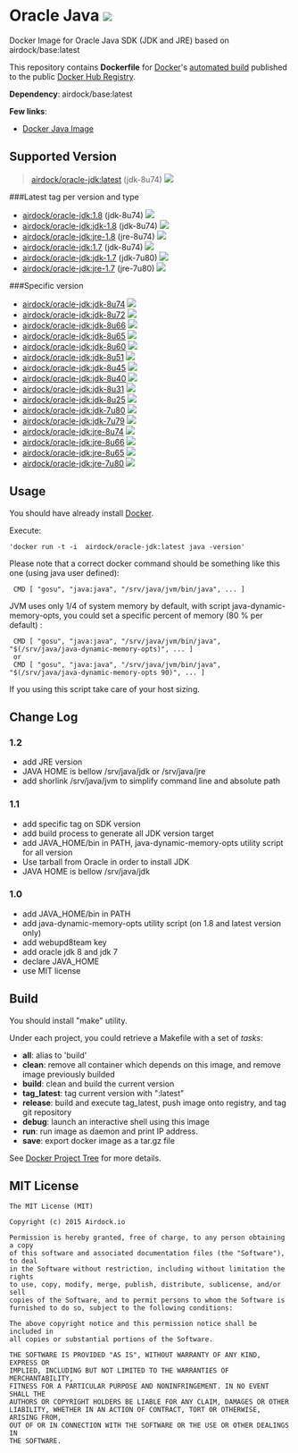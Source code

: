 # Oracle Java [![](https://badge.imagelayers.io/airdock/oracle-jdk:latest.svg)](https://imagelayers.io/?images=airdock/oracle-jdk:latest 'Get your own badge on imagelayers.io')


Docker Image for Oracle Java SDK (JDK and JRE) based on airdock/base:latest

This repository contains **Dockerfile** for [Docker](https://www.docker.com/)'s [automated build](https://registry.hub.docker.com/u/airdock/) published to the public [Docker Hub Registry](https://registry.hub.docker.com/).

**Dependency**: airdock/base:latest

**Few links**:

 - [Docker Java Image](https://github.com/dockerfile/java)

## Supported Version

 > [airdock/oracle-jdk:latest](https://github.com/airdock-io/docker-oracle-jdk/tree/master/) (jdk-8u74) [![](https://badge.imagelayers.io/airdock/oracle-jdk:latest.svg)](https://imagelayers.io/?images=airdock/oracle-jdk:latest 'Get your own badge on imagelayers.io')

###Latest tag per version and type
 - [airdock/oracle-jdk:1.8](https://github.com/airdock-io/docker-oracle-jdk/tree/master/jdk-1.8) (jdk-8u74) [![](https://badge.imagelayers.io/airdock/oracle-jdk:1.8.svg)](https://imagelayers.io/?images=airdock/oracle-jdk:1.8 'Get your own badge on imagelayers.io')
 - [airdock/oracle-jdk:jdk-1.8](https://github.com/airdock-io/docker-oracle-jdk/tree/master/jdk-1.8) (jdk-8u74) [![](https://badge.imagelayers.io/airdock/oracle-jdk:jdk-1.8.svg)](https://imagelayers.io/?images=airdock/oracle-jdk:jdk-1.8 'Get your own badge on imagelayers.io')
 - [airdock/oracle-jdk:jre-1.8](https://github.com/airdock-io/docker-oracle-jdk/tree/master/jre-1.8) (jre-8u74) [![](https://badge.imagelayers.io/airdock/oracle-jdk:jre-1.8.svg)](https://imagelayers.io/?images=airdock/oracle-jdk:jre-1.8 'Get your own badge on imagelayers.io')
 - [airdock/oracle-jdk:1.7](https://github.com/airdock-io/docker-oracle-jdk/tree/master/jdk-1.7) (jdk-8u74) [![](https://badge.imagelayers.io/airdock/oracle-jdk:1.7.svg)](https://imagelayers.io/?images=airdock/oracle-jdk:1.7 'Get your own badge on imagelayers.io')
 - [airdock/oracle-jdk:jdk-1.7](https://github.com/airdock-io/docker-oracle-jdk/tree/master/jdk-1.7) (jdk-7u80) [![](https://badge.imagelayers.io/airdock/oracle-jdk:jdk-1.7.svg)](https://imagelayers.io/?images=airdock/oracle-jdk:jdk-1.7 'Get your own badge on imagelayers.io')
 - [airdock/oracle-jdk:jre-1.7](https://github.com/airdock-io/docker-oracle-jdk/tree/master/jre-1.7) (jre-7u80) [![](https://badge.imagelayers.io/airdock/oracle-jdk:jre-1.7.svg)](https://imagelayers.io/?images=airdock/oracle-jdk:jre-1.7 'Get your own badge on imagelayers.io')


###Specific version
 - [airdock/oracle-jdk:jdk-8u74](https://github.com/airdock-io/docker-oracle-jdk/tree/master/jdk-8u74) [![](https://badge.imagelayers.io/airdock/oracle-jdk:jdk-8u74.svg)](https://imagelayers.io/?images=airdock/oracle-jdk:jdk-8u74 'Get your own badge on imagelayers.io')
 - [airdock/oracle-jdk:jdk-8u72](https://github.com/airdock-io/docker-oracle-jdk/tree/master/jdk-8u72) [![](https://badge.imagelayers.io/airdock/oracle-jdk:jdk-8u72.svg)](https://imagelayers.io/?images=airdock/oracle-jdk:jdk-8u72 'Get your own badge on imagelayers.io')
 - [airdock/oracle-jdk:jdk-8u66](https://github.com/airdock-io/docker-oracle-jdk/tree/master/jdk-8u66) [![](https://badge.imagelayers.io/airdock/oracle-jdk:jdk-8u66.svg)](https://imagelayers.io/?images=airdock/oracle-jdk:jdk-8u66 'Get your own badge on imagelayers.io')
 - [airdock/oracle-jdk:jdk-8u65](https://github.com/airdock-io/docker-oracle-jdk/tree/master/jdk-8u65) [![](https://badge.imagelayers.io/airdock/oracle-jdk:jdk-8u65.svg)](https://imagelayers.io/?images=airdock/oracle-jdk:jdk-8u65 'Get your own badge on imagelayers.io')
 - [airdock/oracle-jdk:jdk-8u60](https://github.com/airdock-io/docker-oracle-jdk/tree/master/jdk-8u60) [![](https://badge.imagelayers.io/airdock/oracle-jdk:jdk-8u60.svg)](https://imagelayers.io/?images=airdock/oracle-jdk:jdk-8u60 'Get your own badge on imagelayers.io')
 - [airdock/oracle-jdk:jdk-8u51](https://github.com/airdock-io/docker-oracle-jdk/tree/master/jdk-8u51) [![](https://badge.imagelayers.io/airdock/oracle-jdk:jdk-8u51.svg)](https://imagelayers.io/?images=airdock/oracle-jdk:jdk-8u51 'Get your own badge on imagelayers.io')
 - [airdock/oracle-jdk:jdk-8u45](https://github.com/airdock-io/docker-oracle-jdk/tree/master/jdk-8u45) [![](https://badge.imagelayers.io/airdock/oracle-jdk:jdk-8u45.svg)](https://imagelayers.io/?images=airdock/oracle-jdk:jdk-8u45 'Get your own badge on imagelayers.io')
 - [airdock/oracle-jdk:jdk-8u40](https://github.com/airdock-io/docker-oracle-jdk/tree/master/jdk-8u40) [![](https://badge.imagelayers.io/airdock/oracle-jdk:jdk-8u40.svg)](https://imagelayers.io/?images=airdock/oracle-jdk:jdk-8u40 'Get your own badge on imagelayers.io')
 - [airdock/oracle-jdk:jdk-8u31](https://github.com/airdock-io/docker-oracle-jdk/tree/master/jdk-8u31) [![](https://badge.imagelayers.io/airdock/oracle-jdk:jdk-8u31.svg)](https://imagelayers.io/?images=airdock/oracle-jdk:jdk-8u31 'Get your own badge on imagelayers.io')
 - [airdock/oracle-jdk:jdk-8u25](https://github.com/airdock-io/docker-oracle-jdk/tree/master/jdk-8u25) [![](https://badge.imagelayers.io/airdock/oracle-jdk:jdk-8u25.svg)](https://imagelayers.io/?images=airdock/oracle-jdk:jdk-8u25 'Get your own badge on imagelayers.io')
 - [airdock/oracle-jdk:jdk-7u80](https://github.com/airdock-io/docker-oracle-jdk/tree/master/jdk-7u80) [![](https://badge.imagelayers.io/airdock/oracle-jdk:jdk-7u80.svg)](https://imagelayers.io/?images=airdock/oracle-jdk:jdk-7u80 'Get your own badge on imagelayers.io')
 - [airdock/oracle-jdk:jdk-7u79](https://github.com/airdock-io/docker-oracle-jdk/tree/master/jdk-7u79) [![](https://badge.imagelayers.io/airdock/oracle-jdk:jdk-7u79.svg)](https://imagelayers.io/?images=airdock/oracle-jdk:jdk-7u79 'Get your own badge on imagelayers.io')
 - [airdock/oracle-jdk:jre-8u74](https://github.com/airdock-io/docker-oracle-jdk/tree/master/jre-8u74) [![](https://badge.imagelayers.io/airdock/oracle-jdk:jre-8u74.svg)](https://imagelayers.io/?images=airdock/oracle-jdk:jre-8u74 'Get your own badge on imagelayers.io')
 - [airdock/oracle-jdk:jre-8u66](https://github.com/airdock-io/docker-oracle-jdk/tree/master/jre-8u66) [![](https://badge.imagelayers.io/airdock/oracle-jdk:jre-8u66.svg)](https://imagelayers.io/?images=airdock/oracle-jdk:jre-8u66 'Get your own badge on imagelayers.io')
 - [airdock/oracle-jdk:jre-8u65](https://github.com/airdock-io/docker-oracle-jdk/tree/master/jre-8u65) [![](https://badge.imagelayers.io/airdock/oracle-jdk:jre-8u65.svg)](https://imagelayers.io/?images=airdock/oracle-jdk:jre-8u65 'Get your own badge on imagelayers.io')
 - [airdock/oracle-jdk:jre-7u80](https://github.com/airdock-io/docker-oracle-jdk/tree/master/jre-7u80) [![](https://badge.imagelayers.io/airdock/oracle-jdk:jre-7u80.svg)](https://imagelayers.io/?images=airdock/oracle-jdk:jre-7u80 'Get your own badge on imagelayers.io')



## Usage

You should have already install [Docker](https://www.docker.com/).

Execute:

	'docker run -t -i  airdock/oracle-jdk:latest java -version'

Please note that a correct docker command should be something like this one (using java user defined):

```
 CMD [ "gosu", "java:java", "/srv/java/jvm/bin/java", ... ]
```

JVM uses only 1/4 of system memory by default, with script java-dynamic-memory-opts,
you could set a specific percent of memory (80 % per default) :

```
 CMD [ "gosu", "java:java", "/srv/java/jvm/bin/java", "$(/srv/java/java-dynamic-memory-opts)", ... ]
 or
 CMD [ "gosu", "java:java", "/srv/java/jvm/bin/java", "$(/srv/java/java-dynamic-memory-opts 90)", ... ]
```
If you using this script take care of your host sizing.


## Change Log

### 1.2

- add JRE version
- JAVA HOME is bellow /srv/java/jdk or /srv/java/jre
- add shorlink /srv/java/jvm to simplify command line and absolute path

### 1.1

- add specific tag on SDK version
- add build process to generate all JDK version target
- add JAVA_HOME/bin in PATH, java-dynamic-memory-opts utility script for all version
- Use tarball from Oracle in order to install JDK
- JAVA HOME is bellow /srv/java/jdk

### 1.0

- add JAVA_HOME/bin in PATH
- add java-dynamic-memory-opts utility script (on 1.8 and latest version only)
- add webupd8team key
- add oracle jdk 8 and jdk 7
- declare JAVA_HOME
- use MIT license


## Build

You should install "make" utility.

Under each project, you could retrieve a Makefile with a set of *tasks*:

- **all**: alias to 'build'
- **clean**: remove all container which depends on this image, and remove image previously builded
- **build**: clean and build the current version
- **tag_latest**: tag current version with ":latest"
- **release**: build and execute tag_latest, push image onto registry, and tag git repository
- **debug**: launch an interactive shell using this image
- **run**: run image as daemon and print IP address.
- **save**: export docker image as a tar.gz file

See [Docker Project Tree](https://github.com/airdock-io/docker-base/wiki/Docker-Project-Tree) for more details.


## MIT License

```
The MIT License (MIT)

Copyright (c) 2015 Airdock.io

Permission is hereby granted, free of charge, to any person obtaining a copy
of this software and associated documentation files (the "Software"), to deal
in the Software without restriction, including without limitation the rights
to use, copy, modify, merge, publish, distribute, sublicense, and/or sell
copies of the Software, and to permit persons to whom the Software is
furnished to do so, subject to the following conditions:

The above copyright notice and this permission notice shall be included in
all copies or substantial portions of the Software.

THE SOFTWARE IS PROVIDED "AS IS", WITHOUT WARRANTY OF ANY KIND, EXPRESS OR
IMPLIED, INCLUDING BUT NOT LIMITED TO THE WARRANTIES OF MERCHANTABILITY,
FITNESS FOR A PARTICULAR PURPOSE AND NONINFRINGEMENT. IN NO EVENT SHALL THE
AUTHORS OR COPYRIGHT HOLDERS BE LIABLE FOR ANY CLAIM, DAMAGES OR OTHER
LIABILITY, WHETHER IN AN ACTION OF CONTRACT, TORT OR OTHERWISE, ARISING FROM,
OUT OF OR IN CONNECTION WITH THE SOFTWARE OR THE USE OR OTHER DEALINGS IN
THE SOFTWARE.
 ```
